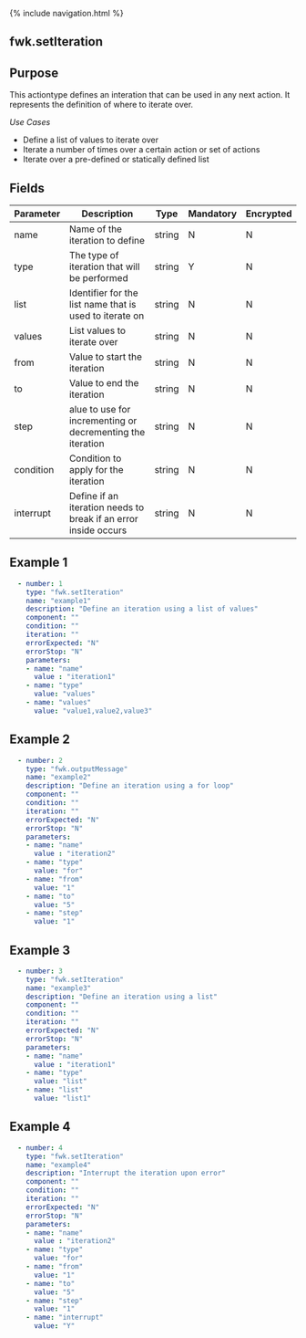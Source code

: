 {% include navigation.html %}
## fwk.setIteration
## Purpose
This actiontype defines an interation that can be used in any next action. It represents the definition of where to iterate over.

*Use Cases*
* Define a list of values to iterate over
* Iterate a number of times over a certain action or set of actions
* Iterate over a pre-defined or statically defined list

## Fields

|Parameter|Description|Type|Mandatory|Encrypted|
|---------|-----------|----|---------|---------|
|name|Name of the iteration to define|string|N|N|
|type|The type of iteration that will be performed|string|Y|N|
|list|Identifier for the list name that is used to iterate on|string|N|N|
|values|List values to iterate over|string|N|N|
|from|Value to start the iteration|string|N|N|
|to|Value to end the iteration|string|N|N|
|step|alue to use for incrementing or decrementing the iteration|string|N|N|
|condition|Condition to apply for the iteration|string|N|N|
|interrupt|Define if an iteration needs to break if an error inside occurs|string|N|N|


## Example 1
```yaml
  - number: 1
    type: "fwk.setIteration"
    name: "example1"
    description: "Define an iteration using a list of values"
    component: ""
    condition: ""
    iteration: ""
    errorExpected: "N"
    errorStop: "N"
    parameters:
    - name: "name"
      value : "iteration1"
    - name: "type"
      value: "values"
    - name: "values"
      value: "value1,value2,value3"
```
## Example 2

```yaml
  - number: 2
    type: "fwk.outputMessage"
    name: "example2"
    description: "Define an iteration using a for loop"
    component: ""
    condition: ""
    iteration: ""
    errorExpected: "N"
    errorStop: "N"
    parameters:
    - name: "name"
      value : "iteration2"
    - name: "type"
      value: "for"
    - name: "from"
      value: "1"
    - name: "to"
      value: "5"
    - name: "step"
      value: "1"
```
## Example 3

```yaml
  - number: 3
    type: "fwk.setIteration"
    name: "example3"
    description: "Define an iteration using a list"
    component: ""
    condition: ""
    iteration: ""
    errorExpected: "N"
    errorStop: "N"
    parameters:
    - name: "name"
      value : "iteration1"
    - name: "type"
      value: "list"
    - name: "list"
      value: "list1"
```
## Example 4

```yaml
  - number: 4
    type: "fwk.setIteration"
    name: "example4"
    description: "Interrupt the iteration upon error"
    component: ""
    condition: ""
    iteration: ""
    errorExpected: "N"
    errorStop: "N"
    parameters:
    - name: "name"
      value : "iteration2"
    - name: "type"
      value: "for"
    - name: "from"
      value: "1"
    - name: "to"
      value: "5"
    - name: "step"
      value: "1"
    - name: "interrupt"
      value: "Y"
```
